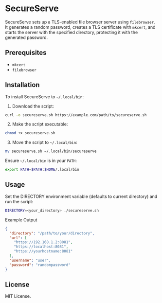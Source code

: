 # SecureServe

SecureServe sets up a TLS-enabled file browser server using `filebrowser`. It
generates a random password, creates a TLS certificate with `mkcert`, and
starts the server with the specified directory, protecting it with the
generated password.

## Prerequisites

- `mkcert`
- `filebrowser`

## Installation

To install SecureServe to `~/.local/bin`:

1. Download the script:

```sh
curl -o secureserve.sh https://example.com/path/to/secureserve.sh
```

2. Make the script executable:

```sh
chmod +x secureserve.sh
```

3. Move the script to `~/.local/bin`:

```sh
mv secureserve.sh ~/.local/bin/secureserve
```

Ensure `~/.local/bin` is in your `PATH`:

```sh
export PATH=$PATH:$HOME/.local/bin
```

## Usage

Set the DIRECTORY environment variable (defaults to current directory) and run the script:

```sh
DIRECTORY=<your_directory> ./secureserve.sh
```

Example Output

```json
{
  "directory": "/path/to/your/directory",
  "url": [
    "https://192.168.1.2:8081",
    "https://localhost:8081",
    "https://yourhostname:8081"
  ],
  "username": "user",
  "password": "randompassword"
}
```

## License

MIT License.

